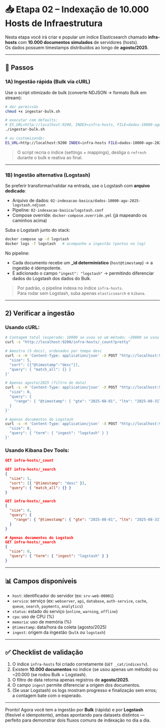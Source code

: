 # 📥 Etapa 02 – Indexação de 10.000 Hosts de Infraestrutura

Nesta etapa você irá criar e popular um índice Elasticsearch chamado **infra-hosts** com **10.000 documentos simulados** de servidores (hosts).  
Os dados possuem timestamps distribuídos ao longo de **agosto/2025**.

---

## 🚀 Passos

### 1A) Ingestão rápida (Bulk via cURL)
Use o script otimizado de bulk (converte NDJSON → formato Bulk em stream):

```bash
# dar permissão
chmod +x ingestar-bulk.sh

# executar com defaults:
# ES_URL=http://localhost:9200, INDEX=infra-hosts, FILE=dados-10000-ago-2025.ndjson
./ingestar-bulk.sh

# ou customizando:
ES_URL=http://localhost:9200 INDEX=infra-hosts FILE=dados-10000-ago-2025.ndjson ./ingestar-bulk.sh
```

> O script recria o índice (settings + mappings), desliga o `refresh` durante o bulk e reativa ao final.

---

### 1B) Ingestão alternativa (Logstash)
Se preferir transformar/validar na entrada, use o Logstash com **arquivo dedicado**:

- Arquivo de dados: `02-indexacao-basica/dados-10000-ago-2025-logstash.ndjson`  
- Pipeline: `02-indexacao-basica/logstash.conf`  
- Compose override: `docker-compose.override.yml` (já mapeando os caminhos acima)

Suba o Logstash junto do stack:

```bash
docker compose up -d logstash
docker logs -f logstash   # acompanhe a ingestão (pontos no log)
```

No pipeline:
- Cada documento recebe um **_id determinístico** (`host@timestamp`) → a ingestão é idempotente.  
- É adicionado o campo `"ingest": "logstash"` → permitindo diferenciar dados do Logstash dos dados do Bulk.  

> Por padrão, o pipeline indexa no índice `infra-hosts`.  
> Para rodar sem Logstash, suba apenas `elasticsearch` e `kibana`.

---

## 2) Verificar a ingestão

### Usando cURL:
```bash
# Contagem total (esperado: 10000 se usou só um método; ~20000 se usou Bulk + Logstash)
curl -s "http://localhost:9200/infra-hosts/_count?pretty"

# Amostra (5 docs), ordenados por tempo desc
curl -s -H 'Content-Type: application/json' -X POST "http://localhost:9200/infra-hosts/_search?pretty" -d '{
  "size": 5,
  "sort": [{"@timestamp":"desc"}],
  "query": { "match_all": {} }
}'

# Apenas agosto/2025 (filtro de data)
curl -s -H 'Content-Type: application/json' -X POST "http://localhost:9200/infra-hosts/_search?pretty" -d '{
  "size": 0,
  "query": {
    "range": { "@timestamp": { "gte": "2025-08-01", "lte": "2025-08-31T23:59:59" } }
  }
}'

# Apenas documentos do Logstash
curl -s -H 'Content-Type: application/json' -X POST "http://localhost:9200/infra-hosts/_search?pretty" -d '{
  "size": 0,
  "query": { "term": { "ingest": "logstash" } }
}'
```

### Usando Kibana Dev Tools:
```json
GET infra-hosts/_count

GET infra-hosts/_search
{
  "size": 5,
  "sort": [{ "@timestamp": "desc" }],
  "query": { "match_all": {} }
}

GET infra-hosts/_search
{
  "size": 0,
  "query": {
    "range": { "@timestamp": { "gte": "2025-08-01", "lte": "2025-08-31T23:59:59" } }
  }
}

# Apenas documentos do Logstash
GET infra-hosts/_search
{
  "size": 0,
  "query": { "term": { "ingest": "logstash" } }
}
```

---

## 📊 Campos disponíveis
- `host`: identificador do servidor (ex: `srv-web-00001`)
- `servico`: serviço (ex: `webserver`, `api`, `database`, `auth-service`, `cache`, `queue`, `search`, `payments`, `analytics`)
- `status`: estado do serviço (`online`, `warning`, `offline`)
- `cpu`: uso de CPU (%)
- `memoria`: uso de memória (%)
- `@timestamp`: data/hora da coleta (agosto/2025)
- `ingest`: origem da ingestão (`bulk` ou `logstash`)

---

## ✅ Checklist de validação
1. O índice `infra-hosts` foi criado corretamente (`GET _cat/indices?v`).  
2. Existem **10.000 documentos** no índice (se usou apenas um método) ou ~20.000 (se rodou Bulk + Logstash).  
3. O filtro de data retorna apenas registros de **agosto/2025**.  
4. O campo `ingest` permite diferenciar a origem dos documentos.  
5. (Se usar Logstash) os logs mostram progresso e finalização sem erros; a contagem bate com o esperado.

---

Pronto! Agora você tem a ingestão por **Bulk** (rápida) e por **Logstash** (flexível e idempotente), ambas apontando para datasets distintos — perfeito para demonstrar dois fluxos comuns de indexação no dia a dia.
